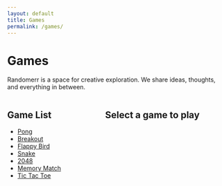 ```yaml
---
layout: default
title: Games
permalink: /games/
---
```


# Games

Randomerr is a space for creative exploration. We share ideas, thoughts, and everything in between.


<div style="display: flex; align-items: flex-start;">
  <!-- Sidebar for game list -->
  <div style="width: 30%; padding-right: 20px;">
    <h2>Game List</h2>
    <ul id="gameList">
      <li><a href="#" data-game="pong">Pong</a></li>
      <li><a href="#" data-game="brick_breaker">Breakout</a></li>
      <li><a href="#" data-game="flappy_bird">Flappy Bird</a></li>
      <li><a href="#" data-game="snake">Snake</a></li>
      <li><a href="#" data-game="2048">2048</a></li>
      <li><a href="#" data-game="memorymatch">Memory Match</a></li>
      <li><a href="#" data-game="Tic_Tac_Toe">Tic Tac Toe</a></li>
      <!-- Add more games here -->
    </ul>
  </div>

  <!-- Main content for game display -->
  <div style="width: 70%; text-align: center;">
    <h2 id="gameTitle">Select a game to play</h2>
    <div id="gameContainer">
      <!-- Game iframe or canvas will be loaded here -->
    </div>
  </div>
</div>

<script>
  const gameList = document.getElementById('gameList');
  const gameTitle = document.getElementById('gameTitle');
  const gameContainer = document.getElementById('gameContainer');

  gameList.addEventListener('click', function(e) {
    e.preventDefault();
    const game = e.target.getAttribute('data-game');

    if (game) {
      gameTitle.innerText = game.charAt(0).toUpperCase() + game.slice(1);
      switch(game) {
        case 'pong':
          gameContainer.innerHTML = '<iframe src="pong.html" width="800" height="400"></iframe>';
          break;
        case 'breakout':
          gameContainer.innerHTML = '<iframe src="brick_breaker.html" width="800" height="400"></iframe>';
          break;
        case 'flappy bird':
          gameContainer.innerHTML = '<iframe src="Flappy_bird.html" width="800" height="400"></iframe>';
          break;
        case 'snake':
          gameContainer.innerHTML = '<iframe src="snake.html" width="800" height="400"></iframe>';
          break;
        case '2048':
          gameContainer.innerHTML = '<iframe src="2048.html" width="800" height="400"></iframe>';
          break;
        case 'memory match':
          gameContainer.innerHTML = '<iframe src="Memory_Match.html" width="800" height="400"></iframe>';
          break;
        case 'tic tac toe':
          gameContainer.innerHTML = '<iframe src="Tic_Tac_Toe.html" width="800" height="400"></iframe>';
          break;
        // Add more games here
        default:
          gameContainer.innerHTML = 'Select a game from the list.';
      }
    }
  });
</script>
